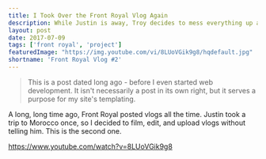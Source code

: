 ```yaml
---
title: I Took Over the Front Royal Vlog Again
description: While Justin is away, Troy decides to mess everything up again. Enjoy.
layout: post
date: 2017-07-09
tags: ['front royal', 'project']
featuredImage: "https://img.youtube.com/vi/8LUoVGik9g8/hqdefault.jpg"
shortname: 'Front Royal Vlog #2'
---
```

> This is a post dated long ago - before I even started web development. It isn't necessarily a post in its own right, but it serves a purpose for my site's templating.

A long, long time ago, Front Royal posted vlogs all the time. Justin took a trip to Morocco once, so I decided to film, edit, and upload vlogs without telling him. This is the second one.

https://www.youtube.com/watch?v=8LUoVGik9g8
